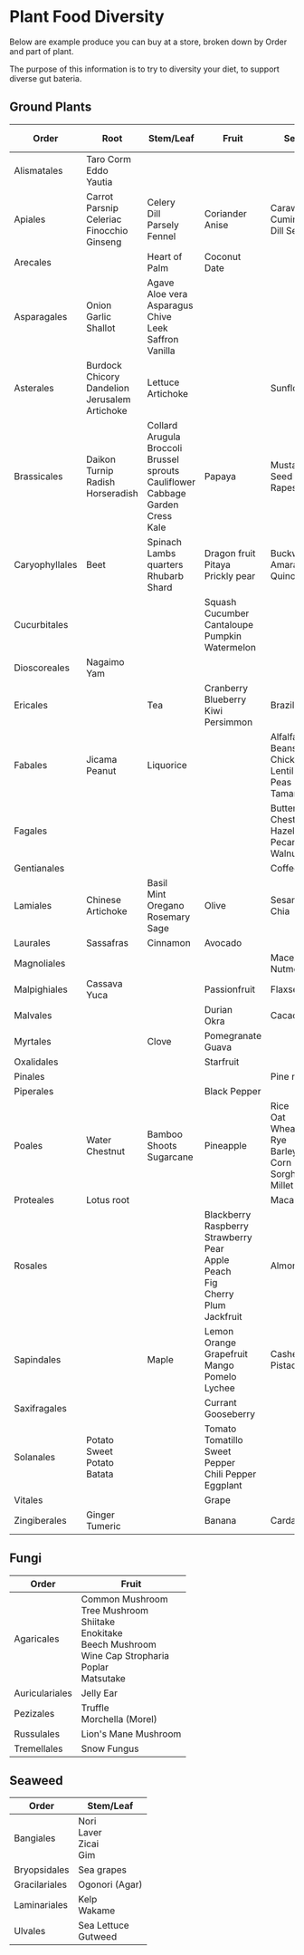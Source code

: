 # Plant Food Diversity

Below are example produce you can buy at a store, broken down by Order and part of plant.

The purpose of this information is to try to diversity your diet, to support diverse gut bateria.

## Ground Plants

| Order        | Root  | Stem/Leaf| Fruit      | Seed    | Antinutrient / Fiber |
|--------------|-------|----------|------------|---------|-----------|
|Alismatales   |Taro Corm<br>Eddo<br>Yautia| | |         |           |
|Apiales       |Carrot<br>Parsnip<br>Celeriac<br>Finocchio<br>Ginseng|Celery<br>Dill<br>Parsely<br>Fennel|Coriander<br>Anise|Caraway<br>Cumin<br>Dill Seed| |
|Arecales      |       |Heart of Palm|Coconut<br>Date|         | |
|Asparagales   |Onion<br>Garlic<br>Shallot|Agave<br>Aloe vera<br>Asparagus<br>Chive<br>Leek<br>Saffron<br>Vanilla| | | Inulin / Fructan |
|Asterales     |Burdock<br>Chicory<br>Dandelion<br>Jerusalem Artichoke|Lettuce<br>Artichoke|  |Sunflower| Inulin |
|Brassicales   |Daikon<br>Turnip<br>Radish<br>Horseradish|Collard<br>Arugula<br>Broccoli<br>Brussel sprouts<br>Cauliflower<br>Cabbage<br>Garden Cress<br>Kale|Papaya|Mustard Seed<br>Rapeseed| Myrosinase |
|Caryophyllales|Beet   |Spinach<br>Lambs quarters<br>Rhubarb<br>Shard|Dragon fruit<br>Pitaya<br>Prickly pear|Buckwheat<br>Amaranth<br>Quinoa| Oxalate |
|Cucurbitales  | | |Squash<br>Cucumber<br>Cantaloupe<br>Pumpkin<br>Watermelon|   | |
|Dioscoreales  |Nagaimo<br>Yam|          |            |         | |
|Ericales      |       |Tea       |Cranberry<br>Blueberry<br>Kiwi<br>Persimmon|Brazil Nut| |
|Fabales       |Jicama<br>Peanut|Liquorice| |Alfalfa<br>Beans<br>Chickpea<br>Lentil<br>Peas<br>Tamarind| |
|Fagales       | | | |Butternut<br>Chestnut<br>Hazelnut<br>Pecan<br>Walnut| |
|Gentianales   |       |          |            |Coffee   | |
|Lamiales      |Chinese Artichoke|Basil<br>Mint<br>Oregano<br>Rosemary<br>Sage|Olive|Sesame<br>Chia| |
|Laurales      |Sassafras|Cinnamon|Avocado     |         | |
|Magnoliales   |       |          |            |Mace<br>Nutmeg| |
|Malpighiales  |Cassava<br>Yuca|          |Passionfruit|Flaxseed | |
|Malvales      |       |          |Durian<br>Okra|Cacao    | |
|Myrtales      |       |Clove     |Pomegranate<br>Guava| | |
|Oxalidales    |       |          |Starfruit   |         | Oxalic Acid |
|Pinales       |       |          |            |Pine nut | |
|Piperales     |       |          |Black Pepper|         | |
|Poales        |Water Chestnut|Bamboo Shoots<br>Sugarcane|Pineapple   |Rice<br>Oat<br>Wheat<br>Rye<br>Barley<br>Corn<br>Sorghum<br>Millet| |
|Proteales     |Lotus root|          |            |Macadamia| |
|Rosales       |       |          |Blackberry<br>Raspberry<br>Strawberry<br>Pear<br>Apple<br>Peach<br>Fig<br>Cherry<br>Plum<br>Jackfruit|Almond| Pectin |
|Sapindales    |       |Maple     |Lemon<br>Orange<br>Grapefruit<br>Mango<br>Pomelo<br>Lychee|Cashew<br>Pistachio| Pectin |
|Saxifragales  |       |          |Currant<br>Gooseberry|         | |
|Solanales     |Potato<br>Sweet Potato<br>Batata| |Tomato<br>Tomatillo<br>Sweet Pepper<br>Chili Pepper<br>Eggplant| | |
|Vitales       |       |          |Grape       |         | |
|Zingiberales  |Ginger<br>Tumeric| |Banana     |Cardamom | |

## Fungi

| Order     |Fruit   |
|-----------|--------|
|Agaricales |Common Mushroom<br>Tree Mushroom<br>Shiitake<br>Enokitake<br>Beech Mushroom<br>Wine Cap Stropharia<br>Poplar<br>Matsutake|
|Auriculariales|Jelly Ear|
|Pezizales  |Truffle<br>Morchella (Morel)|
|Russulales |Lion's Mane Mushroom|
|Tremellales|Snow Fungus|

## Seaweed

| Order        | Stem/Leaf|
|--------------|----------|
|Bangiales     |Nori<br>Laver<br>Zicai<br>Gim|
|Bryopsidales  |Sea grapes|
|Gracilariales |Ogonori (Agar)|
|Laminariales  |Kelp<br>Wakame|
|Ulvales       |Sea Lettuce<br>Gutweed|
